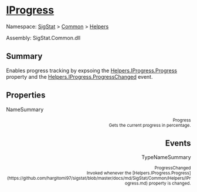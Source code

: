 # [IProgress](./IProgress.md)

Namespace: [SigStat]() > [Common](./../README.md) > [Helpers](./README.md)

Assembly: SigStat.Common.dll

## Summary
Enables progress tracking by expsoing the [Helpers.IProgress.Progress](https://github.com/hargitomi97/sigstat/blob/master/docs/md/SigStat/Common/Helpers/IProgress.md) property and the [Helpers.IProgress.ProgressChanged](https://github.com/hargitomi97/sigstat/blob/master/docs/md/SigStat/Common/Helpers/IProgress.md) event.

## Properties

NameSummary

<div style="text-align: right"><sub>Progress</sub></ div ><div style="text-align: right"><sub>Gets the current progress in percentage.</sub></ div ><br>


## Events

TypeNameSummary

<div style="text-align: right"><sub>ProgressChanged</sub></ div ><div style="text-align: right"><sub>Invoked whenever the [Helpers.IProgress.Progress](https://github.com/hargitomi97/sigstat/blob/master/docs/md/SigStat/Common/Helpers/IProgress.md) property is changed.</sub></ div ><div style="text-align: right"></ div ><br>


